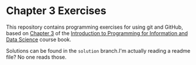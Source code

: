 # Chapter 3 Exercises

This repository contains programming exercises for using git and GitHub, 
based on [Chapter 3](https://infx511.github.io/git-basics.html) 
of the [Introduction to Programming for Information and Data Science](https://infx511.github.io/) course book. 

Solutions can be found in the `solution` branch.I'm actually reading a readme file?  No one reads those.

